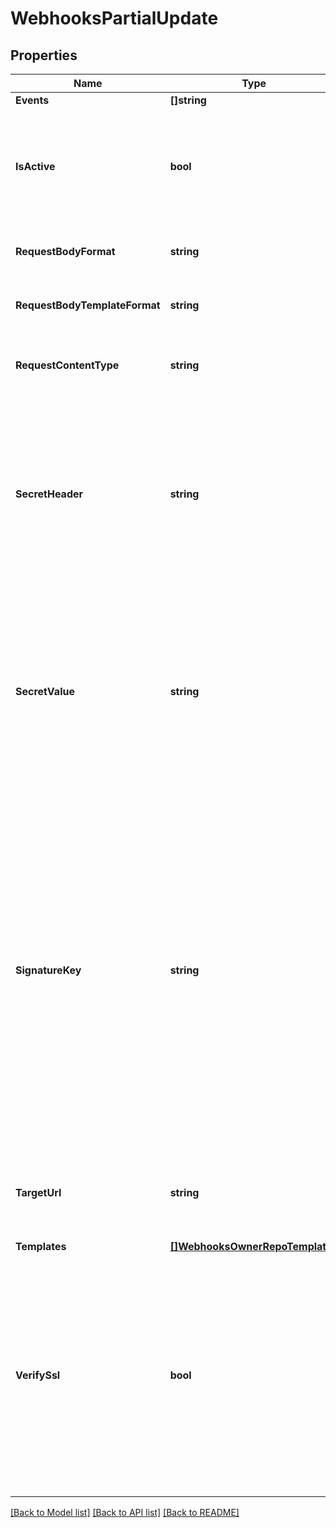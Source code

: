 # WebhooksPartialUpdate

## Properties

Name | Type | Description | Notes
------------ | ------------- | ------------- | -------------
**Events** | **[]string** | None | [optional] 
**IsActive** | **bool** | If enabled, the webhook will trigger on events and send payloads to the configured target URL. | [optional] 
**RequestBodyFormat** | **string** | The format of the payloads for webhook requests. | [optional] 
**RequestBodyTemplateFormat** | **string** | The format of the payloads for webhook requests. | [optional] 
**RequestContentType** | **string** | The value that will be sent for the &#39;Content Type&#39; header.  | [optional] 
**SecretHeader** | **string** | The header to send the predefined secret in. This must be unique from existing headers or it won&#39;t be sent. You can use this as a form of authentication on the endpoint side. | [optional] 
**SecretValue** | **string** | The value for the predefined secret (note: this is treated as a passphrase and is encrypted when we store it). You can use this as a form of authentication on the endpoint side. | [optional] 
**SignatureKey** | **string** | The value for the signature key - This is used to generate an HMAC-based hex digest of the request body, which we send as the X-Cloudsmith-Signature header so that you can ensure that the request wasn&#39;t modified by a malicious party (note: this is treated as a passphrase and is encrypted when we store it). | [optional] 
**TargetUrl** | **string** | The destination URL that webhook payloads will be POST&#39;ed to. | [optional] 
**Templates** | [**[]WebhooksOwnerRepoTemplates**](_webhooks__owner___repo___templates.md) | None | [optional] 
**VerifySsl** | **bool** | If enabled, SSL certificates is verified when webhooks are sent. It&#39;s recommended to leave this enabled as not verifying the integrity of SSL certificates leaves you susceptible to Man-in-the-Middle (MITM) attacks. | [optional] 

[[Back to Model list]](../README.md#documentation-for-models) [[Back to API list]](../README.md#documentation-for-api-endpoints) [[Back to README]](../README.md)


